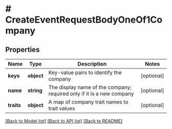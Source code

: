 # # CreateEventRequestBodyOneOf1Company

## Properties

Name | Type | Description | Notes
------------ | ------------- | ------------- | -------------
**keys** | **object** | Key-value pairs to identify the company | [optional]
**name** | **string** | The display name of the company; required only if it is a new company | [optional]
**traits** | **object** | A map of company trait names to trait values | [optional]

[[Back to Model list]](../../README.md#models) [[Back to API list]](../../README.md#endpoints) [[Back to README]](../../README.md)

